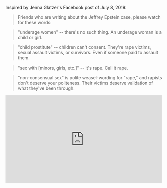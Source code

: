 Inspired by Jenna Glatzer's Facebook post of July 8, 2019:

>Friends who are writing about the Jeffrey Epstein case, please watch for these words:

> "underage women" -- there's no such thing. An underage woman is a child or girl.

> "child prostitute" -- children can't consent. They're rape victims, sexual assault victims, or survivors. Even if someone paid to assault them.

> "sex with [minors, girls, etc.]" -- it's rape. Call it rape.

> "non-consensual sex" is polite weasel-wording for "rape," and rapists don't deserve your politeness. Their victims deserve validation of what they've been through.

<iframe src="https://www.facebook.com/plugins/post.php?href=https%3A%2F%2Fwww.facebook.com%2Fjennaglatzer%2Fposts%2F10162051686575506&width=500" width="500" height="280" style="border:none;overflow:hidden" scrolling="no" frameborder="0" allowTransparency="true" allow="encrypted-media"></iframe>
